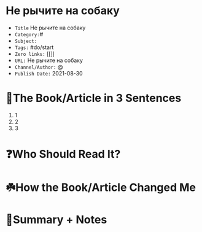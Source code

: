# Не рычите на собаку

-   `Title` Не рычите на собаку
-  `Category:`#
-   `Subject:`
-   `Tags:` #do/start 
- `Zero links:` [[]]
-   `URL:` Не рычите на собаку
-   `Channel/Author:` @
-   `Publish Date:` 2021-08-30



# 🚀The Book/Article in 3 Sentences
1. 1
2. 2
3. 3

# ❓Who Should Read It?


# ☘️How the Book/Article Changed Me


# 📒Summary + Notes